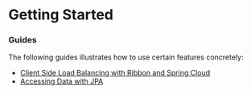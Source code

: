 # Getting Started

### Guides
The following guides illustrates how to use certain features concretely:

* [Client Side Load Balancing with Ribbon and Spring Cloud](https://spring.io/guides/gs/client-side-load-balancing/)
* [Accessing Data with JPA](https://spring.io/guides/gs/accessing-data-jpa/)

